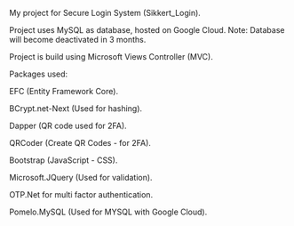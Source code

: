 My project for Secure Login System (Sikkert_Login).

Project uses MySQL as database, hosted on Google Cloud.
Note: Database will become deactivated in 3 months.

Project is build using Microsoft Views Controller (MVC).


Packages used:

EFC (Entity Framework Core).

BCrypt.net-Next (Used for hashing).

Dapper (QR code used for 2FA).

QRCoder (Create QR Codes - for 2FA).

Bootstrap (JavaScript - CSS).

Microsoft.JQuery (Used for validation).

OTP.Net for multi factor authentication.

Pomelo.MySQL (Used for MYSQL with Google Cloud).

